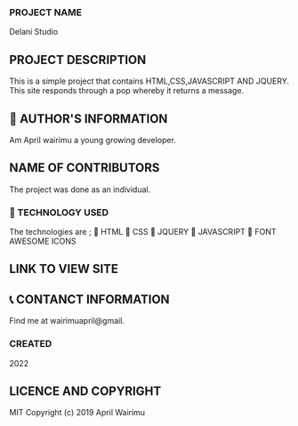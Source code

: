 ### PROJECT NAME

Delani Studio

## PROJECT DESCRIPTION

 This is a simple project that contains HTML,CSS,JAVASCRIPT AND JQUERY. This site responds through a pop whereby it returns a message.

## :information_desk_person: AUTHOR'S INFORMATION

 Am April wairimu a young growing developer.

## NAME OF CONTRIBUTORS

The project was done as an individual.

### :pushpin: TECHNOLOGY USED

The technologies are ;
 :small_blue_diamond: HTML
 :small_blue_diamond: CSS
 :small_blue_diamond: JQUERY
 :small_blue_diamond: JAVASCRIPT
 :small_blue_diamond: FONT AWESOME ICONS

## LINK TO VIEW SITE

## :telephone_receiver: CONTANCT INFORMATION
Find me at wairimuapril@gmail.

### CREATED
2022
## LICENCE AND COPYRIGHT

MIT Copyright (c) 2019 April Wairimu